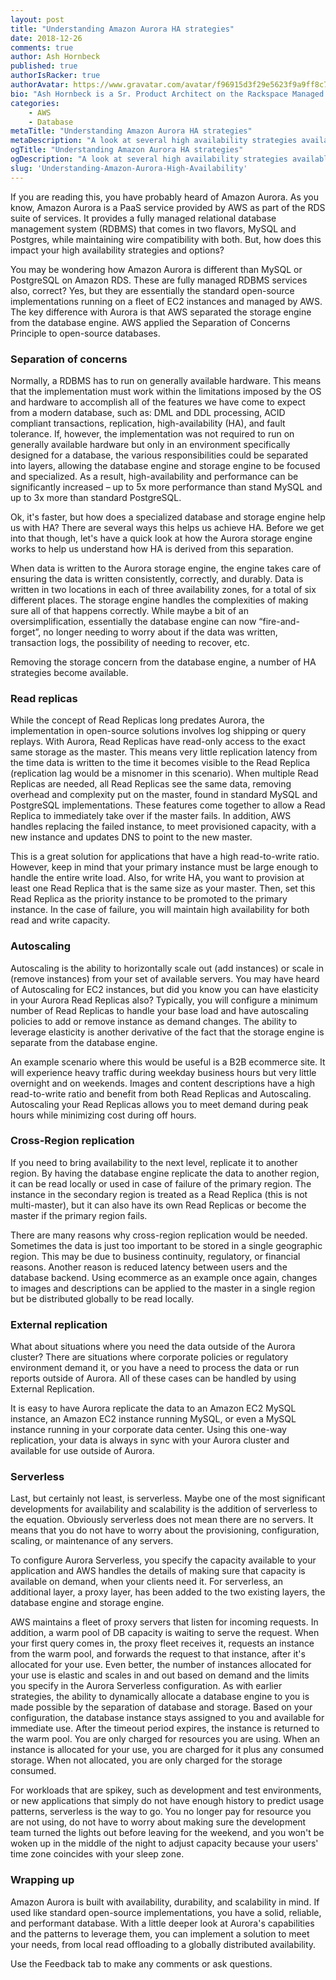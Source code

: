 ```yaml
---
layout: post
title: "Understanding Amazon Aurora HA strategies"
date: 2018-12-26
comments: true
author: Ash Hornbeck
published: true
authorIsRacker: true
authorAvatar: https://www.gravatar.com/avatar/f96915d3f29e5623f9a9ff8c7cb3148f
bio: "Ash Hornbeck is a Sr. Product Architect on the Rackspace Managed Public Clouds Product Architecture Team."
categories:
    - AWS
    - Database
metaTitle: "Understanding Amazon Aurora HA strategies"
metaDescription: "A look at several high availability strategies available in Amazon Aurora."
ogTitle: "Understanding Amazon Aurora HA strategies"
ogDescription: "A look at several high availability strategies available in Amazon Aurora."
slug: 'Understanding-Amazon-Aurora-High-Availability' 
---
```


If you are reading this, you have probably heard of Amazon Aurora. As you know,
Amazon Aurora is a PaaS service provided by AWS as part of the RDS suite of services.
It provides a fully managed relational database management system (RDBMS) that
comes in two flavors, MySQL and Postgres, while maintaining wire compatibility
with both. But, how does this impact your high availability strategies and
options?

<!--more-->

You may be wondering how Amazon Aurora is different than MySQL or PostgreSQL on
Amazon RDS. These are fully managed RDBMS services also, correct?  Yes, but
they are essentially the standard open-source implementations running on a fleet
of EC2 instances and managed by AWS. The key difference with Aurora is that AWS
separated the storage engine from the database engine. AWS applied the Separation
of Concerns Principle to open-source databases.

### Separation of concerns

Normally, a RDBMS has to run on generally available hardware. This means that
the implementation must work within the limitations imposed by the OS and
hardware to accomplish all of the features we have come to expect from a modern
database, such as: DML and DDL processing, ACID compliant transactions,
replication, high-availability (HA), and fault tolerance. If, however, the
implementation was not required to run on generally available hardware but only
in an environment specifically designed for a database, the various
responsibilities could be separated into layers, allowing the database engine
and storage engine to be focused and specialized. As a result, high-availability
and performance can be significantly increased – up to 5x more performance than
stand MySQL and up to 3x more than standard PostgreSQL.

Ok, it's faster, but how does a specialized database and storage engine help us
with HA?  There are several ways this helps us achieve HA. Before we get into
that though, let's have a quick look at how the Aurora storage engine works to
help us understand how HA is derived from this separation.

When data is written to the Aurora storage engine, the engine takes care of
ensuring the data is written consistently, correctly, and durably. Data is
written in two locations in each of three availability zones, for a total of
six different places. The storage engine handles the complexities of making
sure all of that happens correctly. While maybe a bit of an oversimplification,
essentially the database engine can now “fire-and-forget”, no longer needing to
worry about if the data was written, transaction logs, the possibility of needing
to recover, etc.

Removing the storage concern from the database engine, a number of HA strategies
become available.

### Read replicas

While the concept of Read Replicas long predates Aurora, the implementation in
open-source solutions involves log shipping or query replays. With Aurora, Read
Replicas have read-only access to the exact same storage as the master. This
means very little replication latency from the time data is written to the time
it becomes visible to the Read Replica (replication lag would be a misnomer in
this scenario). When multiple Read Replicas are needed, all Read Replicas see
the same data, removing overhead and complexity put on the master, found in
standard MySQL and PostgreSQL implementations. These features come together to
allow a Read Replica to immediately take over if the master fails. In addition,
AWS handles replacing the failed instance, to meet provisioned capacity, with a
new instance and updates DNS to point to the new master.

This is a great solution for applications that have a high read-to-write ratio.
However, keep in mind that your primary instance must be large enough to handle
the entire write load. Also, for write HA, you want to provision at least one
Read Replica that is the same size as your master. Then, set this Read Replica
as the priority instance to be promoted to the primary instance. In the case of
failure, you will maintain high availability for both read and write capacity.

### Autoscaling

Autoscaling is the ability to horizontally scale out (add instances) or scale in
(remove instances) from your set of available servers. You may have heard of
Autoscaling for EC2 instances, but did you know you can have elasticity in your
Aurora Read Replicas also?  Typically, you will configure a minimum number of
Read Replicas to handle your base load and have autoscaling policies to add or
remove instance as demand changes. The ability to leverage elasticity is another
derivative of the fact that the storage engine is separate from the database
engine.

An example scenario where this would be useful is a B2B ecommerce site. It will
experience heavy traffic during weekday business hours but very little overnight
and on weekends. Images and content descriptions have a high read-to-write ratio
and benefit from both Read Replicas and Autoscaling. Autoscaling your Read
Replicas allows you to meet demand during peak hours while minimizing cost
during off hours.

### Cross-Region replication

If you need to bring availability to the next level, replicate it to another
region. By having the database engine replicate the data to another region, it
can be read locally or used in case of failure of the primary region. The
instance in the secondary region is treated as a Read Replica (this is not
multi-master), but it can also have its own Read Replicas or become the master
if the primary region fails.

There are many reasons why cross-region replication would be needed. Sometimes
the data is just too important to be stored in a single geographic region. This
may be due to business continuity, regulatory, or financial reasons. Another
reason is reduced latency between users and the database backend. Using
ecommerce as an example once again, changes to images and descriptions can be
applied to the master in a single region but be distributed globally to be read
locally.


### External replication

What about situations where you need the data outside of the Aurora cluster?
There are situations where corporate policies or regulatory environment demand
it, or you have a need to process the data or run reports outside of Aurora.
All of these cases can be handled by using External Replication.

It is easy to have Aurora replicate the data to an Amazon EC2 MySQL instance,
an Amazon EC2 instance running MySQL, or even a MySQL instance running in your
corporate data center. Using this one-way replication, your data is always in
sync with your Aurora cluster and available for use outside of Aurora.

### Serverless

Last, but certainly not least, is serverless. Maybe one of the most significant
developments for availability and scalability is the addition of serverless to
the equation. Obviously serverless does not mean there are no servers. It
means that you do not have to worry about the provisioning, configuration,
scaling, or maintenance of any servers.

To configure Aurora Serverless, you specify the capacity available to your
application and AWS handles the details of making sure that capacity is available
on demand, when your clients need it. For serverless, an additional layer, a
proxy layer, has been added to the two existing layers, the database engine and
storage engine.

AWS maintains a fleet of proxy servers that listen for incoming requests. In
addition, a warm pool of DB capacity is waiting to serve the request. When
your first query comes in, the proxy fleet receives it, requests an instance
from the warm pool, and forwards the request to that instance, after it's allocated
for your use. Even better, the number of instances allocated for your use is
elastic and scales in and out based on demand and the limits you specify in the
Aurora Serverless configuration. As with earlier strategies, the ability to
dynamically allocate a database engine to you is made possible by the separation
of database and storage. Based on your configuration, the database instance stays
assigned to you and available for immediate use. After the timeout period expires,
the instance is returned to the warm pool. You are only charged for resources you
are using. When an instance is allocated for your use, you are charged for it
plus any consumed storage. When not allocated, you are only charged for the
storage consumed.

For workloads that are spikey, such as development and test environments, or new
applications that simply do not have enough history to predict usage patterns,
serverless is the way to go. You no longer pay for resource you are not using,
do not have to worry about making sure the development team turned the lights out
before leaving for the weekend, and you won't be woken up in the middle of the
night to adjust capacity because your users' time zone coincides with your sleep
zone.

### Wrapping up

Amazon Aurora is built with availability, durability, and scalability in mind.
If used like standard open-source implementations, you have a solid, reliable,
and performant database. With a little deeper look at Aurora's capabilities and
the patterns to leverage them, you can implement a solution to meet your needs,
from local read offloading to a globally distributed availability.

Use the Feedback tab to make any comments or ask questions.
